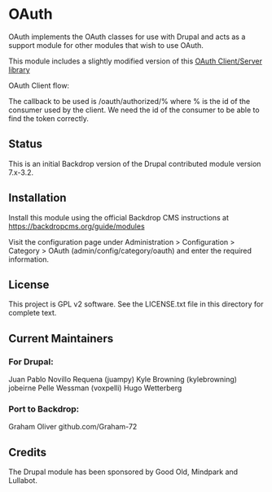 <h1>OAuth</h1>

OAuth implements the OAuth classes for use with Drupal and acts as a support
module for other modules that wish to use OAuth.

This module includes a slightly modified version of this 
<a rel="nofollow" href="http://oauth.googlecode.com/svn/code/php">
OAuth Client/Server library</a>

OAuth Client flow:

The callback to be used is /oauth/authorized/% where % is the id of the consumer
used by the client. We need the id of the consumer to be able to find the token
correctly.

<h2>Status</h2>

This is an initial Backdrop version of the Drupal contributed module version 7.x-3.2.


<h2>Installation</h2>

Install this module using the official Backdrop CMS instructions at https://backdropcms.org/guide/modules

Visit the configuration page under Administration > Configuration > Category > OAuth (admin/config/category/oauth)
and enter the required information.


<h2>License</h2>

This project is GPL v2 software. See the LICENSE.txt file in this directory for complete text.

<h2>Current Maintainers</h2>

<h3>For Drupal:</h3>
Juan Pablo Novillo Requena (juampy)
Kyle Browning (kylebrowning)
jobeirne
Pelle Wessman (voxpelli)
Hugo Wetterberg

<h3>Port to Backdrop:</h3>
Graham Oliver github.com/Graham-72


<h2>Credits</h2>
The Drupal module has been sponsored by Good Old, Mindpark and Lullabot.





